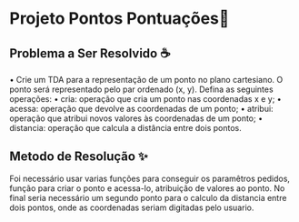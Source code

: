 # Projeto Pontos Pontuações📜

## Problema a Ser Resolvido ☕️
• Crie um TDA para a representação de um ponto no plano cartesiano. O ponto será
representado pelo par ordenado (x, y). Defina as seguintes operações:
• cria: operação que cria um ponto nas coordenadas x e y;
• acessa: operação que devolve as coordenadas de um ponto;
• atribui: operação que atribui novos valores às coordenadas de um ponto;
• distancia: operação que calcula a distância entre dois pontos.

## Metodo de Resolução ✨
Foi necessário usar varias funções para conseguir os paramêtros pedidos, função para criar o ponto e acessa-lo, atribuição de valores ao ponto.
No final seria necessário um segundo ponto para o calculo da distancia entre dois pontos, onde as coordenadas seriam digitadas pelo usuario.
